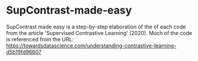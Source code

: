 # SupContrast-made-easy
SupContrast made easy is a step-by-step elaboration of the of each code from the article 'Supervised Contrastive Learning' (2020). 
Much of the code is referenced from the URL: https://towardsdatascience.com/understanding-contrastive-learning-d5b19fd96607
